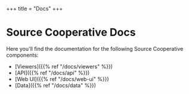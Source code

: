 +++
title = "Docs"
+++

# Source Cooperative Docs

Here you'll find the documentation for the following Source Cooperative components:

- [Viewers]({{% ref "/docs/viewers" %}})
- [API]({{% ref "/docs/api" %}})
- [Web UI]({{% ref "/docs/web-ui" %}})
- [Data]({{% ref "/docs/data" %}})